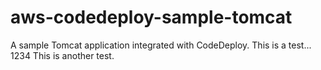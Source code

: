 # aws-codedeploy-sample-tomcat
A sample Tomcat application integrated with CodeDeploy. 
This is a test... 1234
This is another test.
